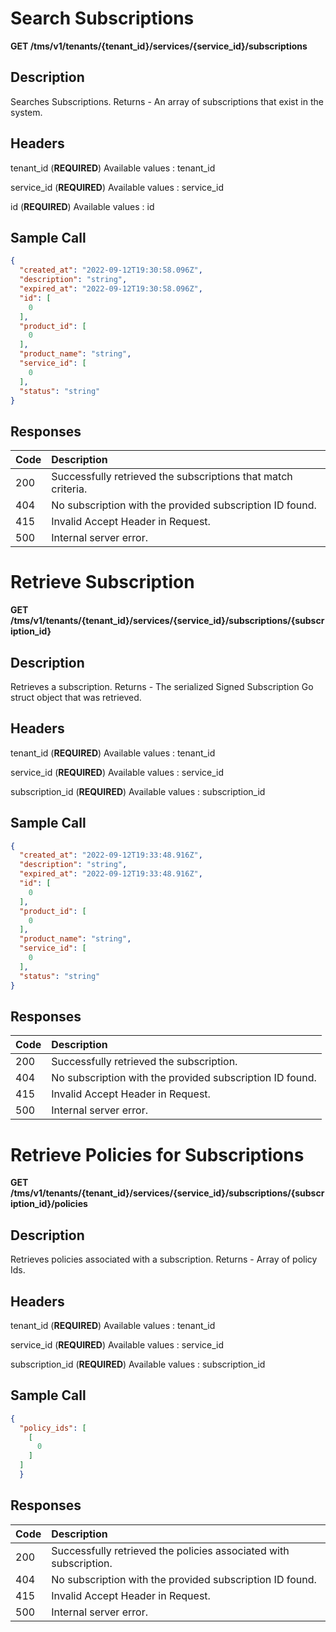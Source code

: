 # Search Subscriptions

**GET /tms/v1/tenants/{tenant_id}/services/{service_id}/subscriptions**

## Description

Searches Subscriptions. Returns - An array of subscriptions that exist in the system.

## Headers

tenant_id (**REQUIRED**)
Available values : tenant_id 

service_id (**REQUIRED**)
Available values : service_id 

id (**REQUIRED**)
Available values : id

## Sample Call

```json
{
  "created_at": "2022-09-12T19:30:58.096Z",
  "description": "string",
  "expired_at": "2022-09-12T19:30:58.096Z",
  "id": [
    0
  ],
  "product_id": [
    0
  ],
  "product_name": "string",
  "service_id": [
    0
  ],
  "status": "string"
}
```

## Responses

| Code         | Description                                                   |
| :----------- | :-----------                                                  |
| 200          | Successfully retrieved the subscriptions that match criteria. |
| 404          | No subscription with the provided subscription ID found.      |
| 415          | Invalid Accept Header in Request.                             |
| 500          | Internal server error.                                        |

# Retrieve Subscription

**GET /tms/v1/tenants/{tenant_id}/services/{service_id}/subscriptions/{subscription_id}**

## Description

Retrieves a subscription. Returns - The serialized Signed Subscription Go struct object that was retrieved.

## Headers

tenant_id (**REQUIRED**)
Available values : tenant_id 

service_id (**REQUIRED**)
Available values : service_id

subscription_id (**REQUIRED**)
Available values : subscription_id

## Sample Call

```json
{
  "created_at": "2022-09-12T19:33:48.916Z",
  "description": "string",
  "expired_at": "2022-09-12T19:33:48.916Z",
  "id": [
    0
  ],
  "product_id": [
    0
  ],
  "product_name": "string",
  "service_id": [
    0
  ],
  "status": "string"
}
```

## Responses

| Code         | Description                                                   |
| :----------- | :-----------                                                  |
| 200          | Successfully retrieved the subscription.                      |
| 404          | No subscription with the provided subscription ID found.      |
| 415          | Invalid Accept Header in Request.                             |
| 500          | Internal server error.                                        |

# Retrieve Policies for Subscriptions

**GET /tms/v1/tenants/{tenant_id}/services/{service_id}/subscriptions/{subscription_id}/policies**

## Description

Retrieves policies associated with a subscription. Returns - Array of policy Ids.

## Headers

tenant_id (**REQUIRED**)
Available values : tenant_id 

service_id (**REQUIRED**)
Available values : service_id

subscription_id (**REQUIRED**)
Available values : subscription_id

## Sample Call

```json
{
  "policy_ids": [
    [
      0
    ]
  ]
  }
  ```

## Responses

| Code         | Description                                                       |
| :----------- | :-----------                                                      |
| 200          | Successfully retrieved the policies associated with subscription. |
| 404          | No subscription with the provided subscription ID found.          |
| 415          | Invalid Accept Header in Request.                                 |
| 500          | Internal server error.                                            |